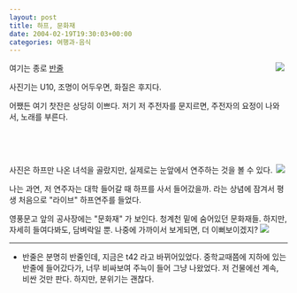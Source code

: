 ```yaml
---
layout: post
title: 하프, 문화재
date: 2004-02-19T19:30:03+00:00
categories: 여행과-음식
---
```

<img src="/photo/DSC03081.jpg" align="right" hspace="6" />여기는 종로 <a href="http://www.t42.co.kr" target="bb">반줄</a>

사진기는 U10, 조명이 어두우면, 화질은 후지다.

어쨌든 여기 찻잔은 상당히 이쁘다. 저기 저 주전자를 문지르면, 주전자의 요정이 나와서, 노래를 부른다.

&nbsp;

&nbsp;

<img src="/photo/DSC03084.jpg" align="right" hspace="5" />사진은 하프만 나온 녀석을 골랐지만, 실제로는 눈앞에서 연주하는 것을 볼 수 있다.

나는 과연, 저 연주자는 대학 들어갈 때 하프를 사서 들어갔을까. 라는 상념에 잠겨서 평생 처음으로 "라이브" 하프연주를 들었다.

영풍문고 앞의 공사장에는 "문화재" 가 보인다. 청계천 밑에 숨어있던 문화재들. 하지만, 자세히 들여다봐도, 담벼락일 뿐. 나중에 가까이서 보게되면, 더 이뻐보이겠지?
<img src="/photo/DSC03086.jpg" />

<hr />

<ul>
<li>반줄은 분명히 반줄인데, 지금은 t42 라고 바뀌어있었다. 중학교때쯤에 지하에 있는 반줄에 들어갔다가, 너무 비싸보여 주늑이 들어 그냥 나왔었다. 저 건물에선 계속, 비싼 것만 판다. 하지만, 분위기는 괜찮다.</li>
</ul>
